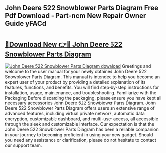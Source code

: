 ## John Deere 522 Snowblower Parts Diagram Free Pdf Download - Part-ncm New Repair Owner Guide yFACd

# <h2><a href="http://dftmris.blite.top/?on=John+Deere+522+Snowblower+Parts+Diagram">🔗Download New 👉🔴 John Deere 522 Snowblower Parts Diagram</a></h2>

[![John Deere 522 Snowblower Parts Diagram download](https://i.imgur.com/lujVjoI.png)](http://dftmris.blite.top/?on=John+Deere+522+Snowblower+Parts+Diagram)
Greetings and welcome to the user manual for your newly obtained John Deere 522 Snowblower Parts Diagram. This manual is intended to help you become an expert user of your product by providing a detailed explanation of its features, functions, and benefits. You will find step-by-step instructions for installation, usage, maintenance, and troubleshooting. Familiarize with the Packaging Before discarding the packaging, please ensure you have kept all necessary accessories John Deere 522 Snowblower Parts Diagram. John Deere 522 Snowblower Parts Diagram offers users an extensive range of advanced features, including virtual private network, automatic data encryption, customizable dashboard, and multi-user access, all accessible through the sleek and customizable interface. Our expectation is that the John Deere 522 Snowblower Parts Diagram has been a reliable companion in your journey to becoming proficient in using your new gadget. Should you need any assistance or clarification, please do not hesitate to contact our support team.
